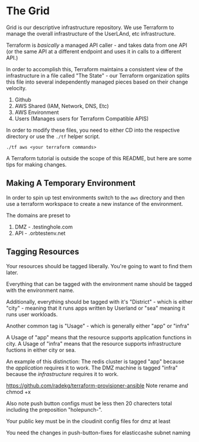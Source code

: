 # The Grid

Grid is our descriptive infrastructure repository.  We use Terraform to manage
the overall infrastructure of the UserLAnd, etc infrastructure.

Terraform is _basically_ a managed API caller - and takes data from one API (or
the same API at a different endpoint and uses it in calls to a different API.)

In order to accomplish this, Terraform maintains a consistent view of the
infrastructure in a file called "The State" - our Terraform organization
splits this file into several independently managed pieces based on their
change velocity.

1. Github
2. AWS Shared (IAM, Network, DNS, Etc)
3. AWS Environment
4. Users (Manages users for Terraform Compatible APIS)

In order to modify these files, you need to either CD into the respective
directory or use the `./tf` helper script.

`./tf aws <your terraform commands>`

A Terraform tutorial is outside the scope of this README, but here are some
tips for making changes.

## Making A Temporary Environment

In order to spin up test environments switch to the `aws` directory and then
use a terraform workspace to create a new instance of the environment.

The domains are preset to

1. DMZ - <yourenvname>.testinghole.com
2. API - <yourenvname>.orbtestenv.net



## Tagging Resources

Your resources should be tagged liberally.  You're going to want to find them
later.

Everything that can be tagged with the environment name should be tagged with
the environment name.

Additionally, everything should be tagged with it's "District" - which is
either "city" - meaning that it runs apps written by Userland or "sea" meaning
it runs user workloads.

Another common tag is "Usage" - which is generally either "app" or "infra"

A Usage of "app" means that the resource supports application functions in city.
A Usage of "infra" means that the resource supports infrastructure fuctions in
either city or sea.

An example of this distinction:  The redis cluster is tagged "app" because the
_application_ requires it to work.  The DMZ machine is tagged "infra" because
the _infrastructure_ requires it to work.


https://github.com/radekg/terraform-provisioner-ansible
Note rename and chmod +x

Also note push button configs must be less then 20 charecters total including the preposition "holepunch-".

Your public key must be in the cloudinit config files for dmz at least

You need the changes in push-button-fixes for elasticcashe subnet naming


